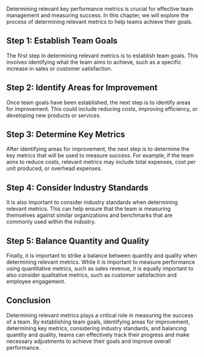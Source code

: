 

Determining relevant key performance metrics is crucial for effective team management and measuring success. In this chapter, we will explore the process of determining relevant metrics to help teams achieve their goals.

## Step 1: Establish Team Goals

The first step in determining relevant metrics is to establish team goals. This involves identifying what the team aims to achieve, such as a specific increase in sales or customer satisfaction.

## Step 2: Identify Areas for Improvement

Once team goals have been established, the next step is to identify areas for improvement. This could include reducing costs, improving efficiency, or developing new products or services.

## Step 3: Determine Key Metrics

After identifying areas for improvement, the next step is to determine the key metrics that will be used to measure success. For example, if the team aims to reduce costs, relevant metrics may include total expenses, cost per unit produced, or overhead expenses.

## Step 4: Consider Industry Standards

It is also important to consider industry standards when determining relevant metrics. This can help ensure that the team is measuring themselves against similar organizations and benchmarks that are commonly used within the industry.

## Step 5: Balance Quantity and Quality

Finally, it is important to strike a balance between quantity and quality when determining relevant metrics. While it is important to measure performance using quantitative metrics, such as sales revenue, it is equally important to also consider qualitative metrics, such as customer satisfaction and employee engagement.

## Conclusion

Determining relevant metrics plays a critical role in measuring the success of a team. By establishing team goals, identifying areas for improvement, determining key metrics, considering industry standards, and balancing quantity and quality, teams can effectively track their progress and make necessary adjustments to achieve their goals and improve overall performance.
